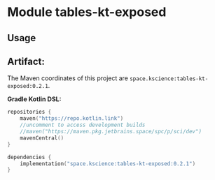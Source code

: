 # Module tables-kt-exposed



## Usage

## Artifact:

The Maven coordinates of this project are `space.kscience:tables-kt-exposed:0.2.1`.

**Gradle Kotlin DSL:**
```kotlin
repositories {
    maven("https://repo.kotlin.link")
    //uncomment to access development builds
    //maven("https://maven.pkg.jetbrains.space/spc/p/sci/dev")
    mavenCentral()
}

dependencies {
    implementation("space.kscience:tables-kt-exposed:0.2.1")
}
```
